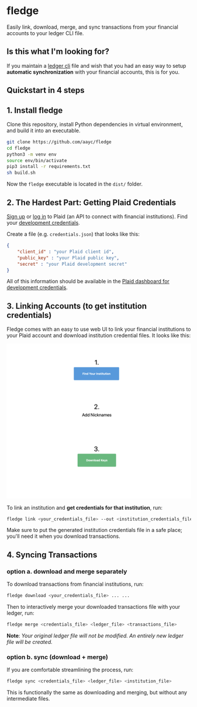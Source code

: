 # fledge
Easily link, download, merge, and sync transactions from your financial accounts to your ledger CLI file.

## Is this what I'm looking for?
If you maintain a [ledger cli](https://www.ledger-cli.org) file and wish that you had an easy way to setup **automatic synchronization** with your financial accounts, this is for you.

## Quickstart in 4 steps
## 1. Install fledge
Clone this repository, install Python dependencies in virtual environment, and
build it into an executable.

``` sh
git clone https://github.com/aayc/fledge
cd fledge
python3 -m venv env
source env/bin/activate
pip3 install -r requirements.txt
sh build.sh
```

Now the `fledge` executable is located in the `dist/` folder.

## 2. The Hardest Part: Getting Plaid Credentials

[Sign up](https://dashboard.plaid.com/signup?email=) or [log
in](https://dashboard.plaid.com/signin) to Plaid (an API to connect with
financial institutions).  Find your [development
credentials](https://dashboard.plaid.com/overview/development).

Create a file (e.g. `credentials.json`) that looks like this:
``` json
{
	"client_id" : "your Plaid client id",
	"public_key" : "your Plaid public key",
	"secret" : "your Plaid development secret"
}
```
All of this information should be available in the [Plaid dashboard for development credentials](https://dashboard.plaid.com/overview/development).

## 3. Linking Accounts (to get institution credentials)
Fledge comes with an easy to use web UI to link your financial institutions to
your Plaid account and download institution credential files.  It looks like
this:

![Web UI to link accounts](img/link_accounts_screenshot.png)

To link an institution and **get credentials for that institution**, run:

``` sh
fledge link <your_credentials_file> --out <institution_credentials_file>
```
Make sure to put the generated institution credentials file in a safe place;
you'll need it when you download transactions.

## 4. Syncing Transactions

### option a. download and merge separately
To download transactions from financial institutions, run:

``` sh
fledge download <your_credentials_file> ... ...
```

Then to interactively merge your downloaded transactions file with your ledger,
run:

``` sh
fledge merge <credentials_file> <ledger_file> <transactions_file>
```

**Note**: _Your original ledger file will not be modified.  An entirely new ledger file
will be created._

### option b. sync (download + merge)
If you are comfortable streamlining the process, run:

``` sh
fledge sync <credentials_file> <ledger_file> <institution_file>
```

This is functionally the same as downloading and merging, but without any intermediate files.

